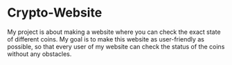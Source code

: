 # Crypto-Website

My project is about making a website where you can check the exact state of different coins. 
My goal is to make this website as user-friendly as possible, so that every user of my website can check the status of the coins without any obstacles.
